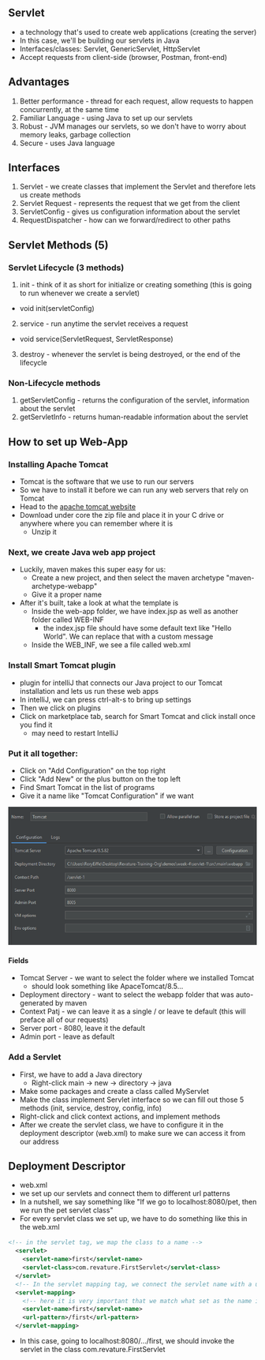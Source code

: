 ## Servlet
- a technology that's used to create web applications (creating the server)
- In this case, we'll be building our servlets in Java
- Interfaces/classes: Servlet, GenericServlet, HttpServlet
- Accept requests from client-side (browser, Postman, front-end)

## Advantages
1. Better performance - thread for each request, allow requests to happen concurrently, at the same time
2. Familiar Language - using Java to set up our servlets
3. Robust - JVM manages our servlets, so we don't have to worry about memory leaks, garbage collection
4. Secure - uses Java language

## Interfaces
1. Servlet - we create classes that implement the Servlet and therefore lets us create methods
2. Servlet Request - represents the request that we get from the client
3. ServletConfig - gives us configuration information about the servlet
4. RequestDispatcher - how can we forward/redirect to other paths

## Servlet Methods (5)
### Servlet Lifecycle (3 methods)
1. init - think of it as short for initialize or creating something (this is going to run whenever we create a servlet)
- void init(servletConfig)
2. service - run anytime the servlet receives a request
- void service(ServletRequest, ServletResponse)
3. destroy - whenever the servlet is being destroyed, or the end of the lifecycle

### Non-Lifecycle methods
1. getServletConfig - returns the configuration of the servlet, information about the servlet
2. getServletInfo - returns human-readable information about the servlet

## How to set up Web-App
### Installing Apache Tomcat
- Tomcat is the software that we use to run our servers
- So we have to install it before we can run any web servers that rely on Tomcat
- Head to the [apache tomcat website](https://tomcat.apache.org/download-80.cgi)
- Download under core the zip file and place it in your C drive or anywhere where you can remember where it is
    - Unzip it

### Next, we create Java web app project
- Luckily, maven makes this super easy for us:
    - Create a new project, and then select the maven archetype "maven-archetype-webapp"
    - Give it a proper name
- After it's built, take a look at what the template is
    - Inside the web-app folder, we have index.jsp as well as another folder called WEB-INF
        - the index.jsp file should have some default text like "Hello World". We can replace that with a custom message
    - Inside the WEB_INF, we see a file called web.xml

### Install Smart Tomcat plugin 
- plugin for intelliJ that connects our Java project to our Tomcat installation and lets us run these web apps
- In intelliJ, we can press ctrl-alt-s to bring up settings
- Then we click on plugins
- Click on marketplace tab, search for Smart Tomcat and click install once you find it
    - may need to restart IntelliJ

### Put it all together:
- Click on "Add Configuration" on the top right
- Click "Add New" or the plus button on the top left
- Find Smart Tomcat in the list of programs
- Give it a name like "Tomcat Configuration" if we want

![Tomcat Configuration](tomcat_config.png)
#### Fields
- Tomcat Server - we want to select the folder where we installed Tomcat
    - should look something like ApaceTomcat/8.5...
- Deployment directory - want to select the webapp folder that was auto-generated by maven
- Context Patj - we can leave it as a single / or leave te default (this will preface all of our requests)
- Server port - 8080, leave it the default
- Admin port - leave as default

### Add a Servlet
- First, we have to add a Java directory
    - Right-click main -> new -> directory -> java
- Make some packages and create a class called MyServlet
- Make the class implement Servlet interface so we can fill out those 5 methods (init, service, destroy, config, info)
- Right-click and click context actions, and implement methods
- After we create the servlet class, we have to configure it in the deployment descriptor (web.xml) to make sure we can access it from our address


## Deployment Descriptor
- web.xml
- we set up our servlets and connect them to different url patterns
- In a nutshell, we say something like "If we go to localhost:8080/pet, then we run the pet servlet class"
- For every servlet class we set up, we have to do something like this in the web.xml
```xml
<!-- in the servlet tag, we map the class to a name -->
  <servlet>
    <servlet-name>first</servlet-name>
    <servlet-class>com.revature.FirstServlet</servlet-class>
  </servlet>
  <!-- In the servlet mapping tag, we connect the servlet name with a url-pattern -->
  <servlet-mapping>
    <!-- here it is very important that we match what set as the name in the servlet tag -->
    <servlet-name>first</servlet-name>
    <url-pattern>/first</url-pattern>
  </servlet-mapping>
  ```
- In this case, going to localhost:8080/.../first, we should invoke the servlet in the class com.revature.FirstServlet